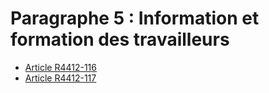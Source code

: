 # Paragraphe 5 : Information et formation des travailleurs

* [Article R4412-116](./LEGIARTI000025818994.md)
* [Article R4412-117](./LEGIARTI000025818989.md)
